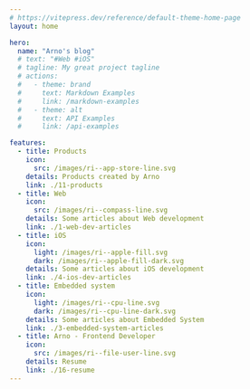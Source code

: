 ```yaml
---
# https://vitepress.dev/reference/default-theme-home-page
layout: home

hero:
  name: "Arno's blog"
  # text: "#Web #iOS"
  # tagline: My great project tagline
  # actions:
  #   - theme: brand
  #     text: Markdown Examples
  #     link: /markdown-examples
  #   - theme: alt
  #     text: API Examples
  #     link: /api-examples

features:
  - title: Products
    icon:
      src: /images/ri--app-store-line.svg
    details: Products created by Arno
    link: ./11-products
  - title: Web
    icon:
      src: /images/ri--compass-line.svg
    details: Some articles about Web development
    link: ./1-web-dev-articles
  - title: iOS
    icon:
      light: /images/ri--apple-fill.svg
      dark: /images/ri--apple-fill-dark.svg
    details: Some articles about iOS development
    link: ./4-ios-dev-articles
  - title: Embedded system
    icon:
      light: /images/ri--cpu-line.svg
      dark: /images/ri--cpu-line-dark.svg
    details: Some articles about Embedded System
    link: ./3-embedded-system-articles
  - title: Arno - Frontend Developer
    icon:
      src: /images/ri--file-user-line.svg
    details: Resume
    link: ./16-resume
---
```


